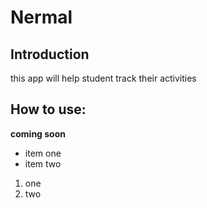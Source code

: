 # Nermal

## Introduction
this app will help student track their activities 


## How to use:
**coming soon**

- item one
- item two

1. one
2. two
